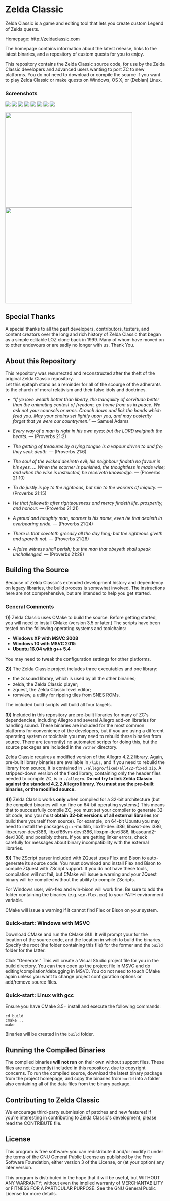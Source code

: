 # Zelda Classic
Zelda Classic is a game and editing tool that lets you create custom Legend of Zelda quests.

Homepage:
http://zeldaclassic.com

The homepage contains information about the latest release, links to the latest binaries, and a repository of custom quests for you to enjoy. 

This repository contains the Zelda Classic source code, for use by the Zelda Classic developers and advanced users wanting to port ZC to new platforms. You do not need to download or compile the source if you want to play Zelda Classic or make quests on Windows, OS X, or (Debian) Linux.

### Screenshots

<img src="screenshots/demo.png"> <img src="screenshots/lost1.png"> <img src="screenshots/lost2.png"> 
<img src="screenshots/saffith.png"> <img src="screenshots/di.png"> <img src="screenshots/zoria.png"> 
<img src="screenshots/tort.png"> <img src="screenshots/heavens.png">

<img src="screenshots/editor1.png" width="400" height="300"> <img src="screenshots/editor2.png" width="400" height="300">

## Special Thanks

A special thanks to all the past developers, contributors, testers, and content creators over the long and rich history of Zelda Classic that began as a simple editable LOZ clone back in 1999. Many of whom have moved on to other endevours or are sadly no longer with us. Thank You.

## About this Repository

This repository was resurrected and reconstructed after the theft of the original Zelda Classic repository.<br/>
Let this epitaph stand as a reminder for all of the scourge of the adherants to the church of moral relativism and their false idols and doctrines.

- *“If ye love wealth better than liberty, the tranquility of servitude better than the animating contest of freedom, go home from us in peace. We ask not your counsels or arms. Crouch down and lick the hands which feed you. May your chains set lightly upon you, and may posterity forget that ye were our countrymen.”* ― Samuel Adams

- *Every way of a man is right in his own eyes; but the LORD weigheth the hearts.* ― (Proverbs 21:2)
- *The getting of treasures by a lying tongue is a vapour driven to and fro; they seek death.* ― (Proverbs 21:6)
- *The soul of the wicked desireth evil; his neighbour findeth no favour in his eyes. ... When the scorner is punished, the thoughtless is made wise; and when the wise is instructed, he receiveth knowledge.* ― (Proverbs 21:10)
- *To do justly is joy to the righteous, but ruin to the workers of iniquity.* ― (Proverbs 21:15)
- *He that followeth after righteousness and mercy findeth life, prosperity, and honour.* ― (Proverbs 21:21)
- *A proud and haughty man, scorner is his name, even he that dealeth in overbearing pride.* ― (Proverbs 21:24)
- *There is that coveteth greedily all the day long; but the righteous giveth and spareth not.* ― (Proverbs 21:26)
- *A false witness shall perish; but the man that obeyeth shall speak unchallenged.* ― (Proverbs 21:28)

## Building the Source

Because of Zelda Classic's extended development history and dependency on legacy libraries, the build process is somewhat involved. The instructions here are not comprehensive, but are intended to help you get started.

### General Comments

**1))** Zelda Classic uses CMake to build the source. Before getting started, you will need to install CMake (version 3.5 or later.) The scripts have been tested on the following operating systems and toolchains:

- **Windows XP with MSVC 2008**
- **Windows 10 with MSVC 2015**
- **Ubuntu 16.04 with g++ 5.4**

You may need to tweak the configuration settings for other platforms.

**2))** The Zelda Classic project includes three executables and one library:
 - the zcsound library, which is used by all the other binaries;
 - zelda, the Zelda Classic player;
 - zquest, the Zelda Classic level editor;
 - romview, a utility for ripping tiles from SNES ROMs.
 
The included build scripts will build all four targets.

**3))** Included in this repository are pre-built libraries for many of ZC's dependencies, including Allegro and several Allegro add-on libraries for handling sound. These binaries are included for the most common platforms for convenience of the developers, but if you are using a different operating system or toolchain you may need to rebuild these binaries from source. There are (currently) no automated scripts for doing this, but the source packages are included in the `/other` directory.

Zelda Classic requires a modified version of the Allegro 4.2.2 library. Again, pre-built library binaries are available in `/libs`, and if you need to rebuild the library from source, it is contained in `./allegro/fixed/all422-fixed.zip`. A stripped-down version of the fixed library, containing only the header files needed to compile ZC, is in `./allegro`. **Do not try to link Zelda Classic against the standard 4.2.2 Allegro library. You must use the pre-built binaries, or the modified source.**

**4))** Zelda Classic works **only** when compiled for a 32-bit architecture (but the compiled binaries will run fine on 64-bit operating systems.) This means that to successfully compile ZC, you must set your compiler to generate 32-bit code, and you must **obtain 32-bit versions of all external libraries** (or build them yourself from source). For example, on 64-bit Ubuntu you may need to install the packages g++-multilib, libx11-dev:i386, libxext-dev:i386, libxcursor-dev:i386, libxxf86vm-dev:i386, libxpm-dev:i386, libasound2-dev:i386, and possibly others. If you are getting linker errors, check carefully for messages about binary incompatibility with the external libraries.

**5))** The ZScript parser included with ZQuest uses Flex and Bison to auto-generate its source code. You must download and install Flex and Bison to compile ZQuest with ZScript support. If you do not have these tools, compilation will not fail, but CMake will issue a warning and your ZQuest binary will be compiled without the ability to compile ZScripts.

For Windows user, win-flex and win-bison will work fine. Be sure to add the folder containing the binaries (e.g. `win-flex.exe`) to your PATH environment variable.

CMake will issue a warning if it cannot find Flex or Bison on your system.

### Quick-start: Windows with MSVC

Download CMake and run the CMake GUI. It will prompt your for the location of the source code, and the location in which to build the binaries. Specify the root (the folder containing this file) for the former and the `build` folder for the latter.

Click "Generate." This will create a Visual Studio project file for you in the build directory. You can then open up the project file in MSVC and do editing/compilation/debugging in MSVC. You do not need to touch CMake again unless you want to change project configuration options or add/remove source files.

### Quick-start: Linux with gcc

Ensure you have CMake 3.5+ install and execute the following commands:
```
cd build
cmake ..
make
```

Binaries will be created in the `build` folder.

## Running the Compiled Binaries

The compiled binaries **will not run** on their own without support files. These files are not (currently) included in this repository, due to copyright concerns. To run the compiled source, download the latest binary package from the project homepage, and copy the binaries from `build` into a folder also containing all of the data files from the binary package.

## Contributing to Zelda Classic

We encourage third-party submission of patches and new features! If you're interesting in contributing to Zelda Classic's development, please read the CONTRIBUTE file.

## License

This program is free software: you can redistribute it and/or modify
it under the terms of the GNU General Public License as published by
the Free Software Foundation, either version 3 of the License, or
(at your option) any later version.

This program is distributed in the hope that it will be useful,
but WITHOUT ANY WARRANTY; without even the implied warranty of
MERCHANTABILITY or FITNESS FOR A PARTICULAR PURPOSE.  See the
GNU General Public License for more details.


